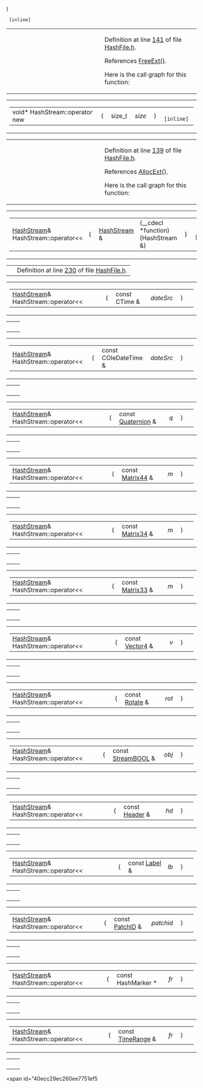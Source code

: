 ) </td>
<td class="md" data-nowrap=""><code> [inline]</code></td>
</tr>
</tbody>
</table></td>
</tr>
</tbody>
</table>

<table data-cellspacing="5" data-cellpadding="0" data-border="0">
<colgroup>
<col style="width: 50%" />
<col style="width: 50%" />
</colgroup>
<tbody>
<tr>
<td> </td>
<td><p>Definition at line <a href="HashFile_8h-source.md#l00141" class="el">141</a> of file <a href="HashFile_8h-source.md" class="el">HashFile.h</a>.</p>
<p>References <a href="Allocate_8h.md#7fc37b7be38d47c3198070a04aef55ac" class="el">FreeExt()</a>.</p>
<p>Here is the call graph for this function:</p>
<span class="image placeholder" data-original-image-src="classHashStream_b2a90b0840ba0f087728d89d27353935_cgraph.gif" data-original-image-title="" data-border="0" usemap="#classHashStream_b2a90b0840ba0f087728d89d27353935_cgraph_map"></span></td>
</tr>
</tbody>
</table>

<span id="650118fc0cd96c1cd00cb1243c5e3358" class="anchor"></span>

<table class="mdTable" data-cellpadding="2" data-cellspacing="0">
<colgroup>
<col style="width: 100%" />
</colgroup>
<tbody>
<tr>
<td class="mdRow"><table data-cellpadding="0" data-cellspacing="0" data-border="0">
<tbody>
<tr>
<td class="md" data-nowrap="" data-valign="top">void* HashStream::operator new</td>
<td class="md" data-valign="top">( </td>
<td class="md" data-nowrap="" data-valign="top">size_t </td>
<td class="mdname1" data-valign="top" data-nowrap=""><em>size</em></td>
<td class="md" data-valign="top"> ) </td>
<td class="md" data-nowrap=""><code> [inline]</code></td>
</tr>
</tbody>
</table></td>
</tr>
</tbody>
</table>

<table data-cellspacing="5" data-cellpadding="0" data-border="0">
<colgroup>
<col style="width: 50%" />
<col style="width: 50%" />
</colgroup>
<tbody>
<tr>
<td> </td>
<td><p>Definition at line <a href="HashFile_8h-source.md#l00139" class="el">139</a> of file <a href="HashFile_8h-source.md" class="el">HashFile.h</a>.</p>
<p>References <a href="Allocate_8h.md#0edaf122805c62166f9ca67288ff9bc9" class="el">AllocExt()</a>.</p>
<p>Here is the call graph for this function:</p>
<span class="image placeholder" data-original-image-src="classHashStream_650118fc0cd96c1cd00cb1243c5e3358_cgraph.gif" data-original-image-title="" data-border="0" usemap="#classHashStream_650118fc0cd96c1cd00cb1243c5e3358_cgraph_map"></span></td>
</tr>
</tbody>
</table>

<span id="af3d2d68142aedfeaa9ec464643a87bb" class="anchor"></span>

<table class="mdTable" data-cellpadding="2" data-cellspacing="0">
<colgroup>
<col style="width: 100%" />
</colgroup>
<tbody>
<tr>
<td class="mdRow"><table data-cellpadding="0" data-cellspacing="0" data-border="0">
<tbody>
<tr>
<td class="md" data-nowrap="" data-valign="top"><a href="classHashStream.md" class="el">HashStream</a>&amp; HashStream::operator&lt;&lt;</td>
<td class="md" data-valign="top">( </td>
<td class="md" data-nowrap="" data-valign="top"><a href="classHashStream.md" class="el">HashStream</a> &amp; </td>
<td class="mdname1" data-valign="top" data-nowrap="">(__cdecl *function)(HashStream &amp;)</td>
<td class="md" data-valign="top"> ) </td>
<td class="md" data-nowrap=""><code> [inline]</code></td>
</tr>
</tbody>
</table></td>
</tr>
</tbody>
</table>

|  |  |
|----|----|
|   | Definition at line <a href="HashFile_8h-source.md#l00230" class="el">230</a> of file <a href="HashFile_8h-source.md" class="el">HashFile.h</a>. |

<span id="5ebcec61b5aa6a4765341d7310ad1a00" class="anchor"></span>

<table class="mdTable" data-cellpadding="2" data-cellspacing="0">
<colgroup>
<col style="width: 100%" />
</colgroup>
<tbody>
<tr>
<td class="mdRow"><table data-cellpadding="0" data-cellspacing="0" data-border="0">
<tbody>
<tr>
<td class="md" data-nowrap="" data-valign="top"><a href="classHashStream.md" class="el">HashStream</a>&amp; HashStream::operator&lt;&lt;</td>
<td class="md" data-valign="top">( </td>
<td class="md" data-nowrap="" data-valign="top">const CTime &amp; </td>
<td class="mdname1" data-valign="top" data-nowrap=""><em>dateSrc</em></td>
<td class="md" data-valign="top"> ) </td>
<td class="md" data-nowrap=""></td>
</tr>
</tbody>
</table></td>
</tr>
</tbody>
</table>

|     |     |
|-----|-----|
|     |     |

<span id="8a0a7f5caf4c4cdacf663902b94334a5" class="anchor"></span>

<table class="mdTable" data-cellpadding="2" data-cellspacing="0">
<colgroup>
<col style="width: 100%" />
</colgroup>
<tbody>
<tr>
<td class="mdRow"><table data-cellpadding="0" data-cellspacing="0" data-border="0">
<tbody>
<tr>
<td class="md" data-nowrap="" data-valign="top"><a href="classHashStream.md" class="el">HashStream</a>&amp; HashStream::operator&lt;&lt;</td>
<td class="md" data-valign="top">( </td>
<td class="md" data-nowrap="" data-valign="top">const COleDateTime &amp; </td>
<td class="mdname1" data-valign="top" data-nowrap=""><em>dateSrc</em></td>
<td class="md" data-valign="top"> ) </td>
<td class="md" data-nowrap=""></td>
</tr>
</tbody>
</table></td>
</tr>
</tbody>
</table>

|     |     |
|-----|-----|
|     |     |

<span id="145390b4af5d4d542ac809745a8a04fa" class="anchor"></span>

<table class="mdTable" data-cellpadding="2" data-cellspacing="0">
<colgroup>
<col style="width: 100%" />
</colgroup>
<tbody>
<tr>
<td class="mdRow"><table data-cellpadding="0" data-cellspacing="0" data-border="0">
<tbody>
<tr>
<td class="md" data-nowrap="" data-valign="top"><a href="classHashStream.md" class="el">HashStream</a>&amp; HashStream::operator&lt;&lt;</td>
<td class="md" data-valign="top">( </td>
<td class="md" data-nowrap="" data-valign="top">const <a href="classQuaternion.md" class="el">Quaternion</a> &amp; </td>
<td class="mdname1" data-valign="top" data-nowrap=""><em>q</em></td>
<td class="md" data-valign="top"> ) </td>
<td class="md" data-nowrap=""></td>
</tr>
</tbody>
</table></td>
</tr>
</tbody>
</table>

|     |     |
|-----|-----|
|     |     |

<span id="e146c51841d55200bfcd8bd14624d43f" class="anchor"></span>

<table class="mdTable" data-cellpadding="2" data-cellspacing="0">
<colgroup>
<col style="width: 100%" />
</colgroup>
<tbody>
<tr>
<td class="mdRow"><table data-cellpadding="0" data-cellspacing="0" data-border="0">
<tbody>
<tr>
<td class="md" data-nowrap="" data-valign="top"><a href="classHashStream.md" class="el">HashStream</a>&amp; HashStream::operator&lt;&lt;</td>
<td class="md" data-valign="top">( </td>
<td class="md" data-nowrap="" data-valign="top">const <a href="classMatrix44.md" class="el">Matrix44</a> &amp; </td>
<td class="mdname1" data-valign="top" data-nowrap=""><em>m</em></td>
<td class="md" data-valign="top"> ) </td>
<td class="md" data-nowrap=""></td>
</tr>
</tbody>
</table></td>
</tr>
</tbody>
</table>

|     |     |
|-----|-----|
|     |     |

<span id="83e7f9dda2a798ed06f330f302d1b63f" class="anchor"></span>

<table class="mdTable" data-cellpadding="2" data-cellspacing="0">
<colgroup>
<col style="width: 100%" />
</colgroup>
<tbody>
<tr>
<td class="mdRow"><table data-cellpadding="0" data-cellspacing="0" data-border="0">
<tbody>
<tr>
<td class="md" data-nowrap="" data-valign="top"><a href="classHashStream.md" class="el">HashStream</a>&amp; HashStream::operator&lt;&lt;</td>
<td class="md" data-valign="top">( </td>
<td class="md" data-nowrap="" data-valign="top">const <a href="classMatrix34.md" class="el">Matrix34</a> &amp; </td>
<td class="mdname1" data-valign="top" data-nowrap=""><em>m</em></td>
<td class="md" data-valign="top"> ) </td>
<td class="md" data-nowrap=""></td>
</tr>
</tbody>
</table></td>
</tr>
</tbody>
</table>

|     |     |
|-----|-----|
|     |     |

<span id="c6c9549d9c74aabb7cf37149ad1fcefc" class="anchor"></span>

<table class="mdTable" data-cellpadding="2" data-cellspacing="0">
<colgroup>
<col style="width: 100%" />
</colgroup>
<tbody>
<tr>
<td class="mdRow"><table data-cellpadding="0" data-cellspacing="0" data-border="0">
<tbody>
<tr>
<td class="md" data-nowrap="" data-valign="top"><a href="classHashStream.md" class="el">HashStream</a>&amp; HashStream::operator&lt;&lt;</td>
<td class="md" data-valign="top">( </td>
<td class="md" data-nowrap="" data-valign="top">const <a href="classMatrix33.md" class="el">Matrix33</a> &amp; </td>
<td class="mdname1" data-valign="top" data-nowrap=""><em>m</em></td>
<td class="md" data-valign="top"> ) </td>
<td class="md" data-nowrap=""></td>
</tr>
</tbody>
</table></td>
</tr>
</tbody>
</table>

|     |     |
|-----|-----|
|     |     |

<span id="815226a72bb1a6d1b069139b24c47cdf" class="anchor"></span>

<table class="mdTable" data-cellpadding="2" data-cellspacing="0">
<colgroup>
<col style="width: 100%" />
</colgroup>
<tbody>
<tr>
<td class="mdRow"><table data-cellpadding="0" data-cellspacing="0" data-border="0">
<tbody>
<tr>
<td class="md" data-nowrap="" data-valign="top"><a href="classHashStream.md" class="el">HashStream</a>&amp; HashStream::operator&lt;&lt;</td>
<td class="md" data-valign="top">( </td>
<td class="md" data-nowrap="" data-valign="top">const <a href="classVector4.md" class="el">Vector4</a> &amp; </td>
<td class="mdname1" data-valign="top" data-nowrap=""><em>v</em></td>
<td class="md" data-valign="top"> ) </td>
<td class="md" data-nowrap=""></td>
</tr>
</tbody>
</table></td>
</tr>
</tbody>
</table>

|     |     |
|-----|-----|
|     |     |

<span id="17814ff26b2807048842e1242307a8f8" class="anchor"></span>

<table class="mdTable" data-cellpadding="2" data-cellspacing="0">
<colgroup>
<col style="width: 100%" />
</colgroup>
<tbody>
<tr>
<td class="mdRow"><table data-cellpadding="0" data-cellspacing="0" data-border="0">
<tbody>
<tr>
<td class="md" data-nowrap="" data-valign="top"><a href="classHashStream.md" class="el">HashStream</a>&amp; HashStream::operator&lt;&lt;</td>
<td class="md" data-valign="top">( </td>
<td class="md" data-nowrap="" data-valign="top">const <a href="classRotate.md" class="el">Rotate</a> &amp; </td>
<td class="mdname1" data-valign="top" data-nowrap=""><em>rot</em></td>
<td class="md" data-valign="top"> ) </td>
<td class="md" data-nowrap=""></td>
</tr>
</tbody>
</table></td>
</tr>
</tbody>
</table>

|     |     |
|-----|-----|
|     |     |

<span id="5531b7548a20685c88bc2ef74469f47e" class="anchor"></span>

<table class="mdTable" data-cellpadding="2" data-cellspacing="0">
<colgroup>
<col style="width: 100%" />
</colgroup>
<tbody>
<tr>
<td class="mdRow"><table data-cellpadding="0" data-cellspacing="0" data-border="0">
<tbody>
<tr>
<td class="md" data-nowrap="" data-valign="top"><a href="classHashStream.md" class="el">HashStream</a>&amp; HashStream::operator&lt;&lt;</td>
<td class="md" data-valign="top">( </td>
<td class="md" data-nowrap="" data-valign="top">const <a href="classStreamBOOL.md" class="el">StreamBOOL</a> &amp; </td>
<td class="mdname1" data-valign="top" data-nowrap=""><em>obj</em></td>
<td class="md" data-valign="top"> ) </td>
<td class="md" data-nowrap=""></td>
</tr>
</tbody>
</table></td>
</tr>
</tbody>
</table>

|     |     |
|-----|-----|
|     |     |

<span id="5baf8f9165975ccbeb21aa7340fb5756" class="anchor"></span>

<table class="mdTable" data-cellpadding="2" data-cellspacing="0">
<colgroup>
<col style="width: 100%" />
</colgroup>
<tbody>
<tr>
<td class="mdRow"><table data-cellpadding="0" data-cellspacing="0" data-border="0">
<tbody>
<tr>
<td class="md" data-nowrap="" data-valign="top"><a href="classHashStream.md" class="el">HashStream</a>&amp; HashStream::operator&lt;&lt;</td>
<td class="md" data-valign="top">( </td>
<td class="md" data-nowrap="" data-valign="top">const <a href="classHeader.md" class="el">Header</a> &amp; </td>
<td class="mdname1" data-valign="top" data-nowrap=""><em>hd</em></td>
<td class="md" data-valign="top"> ) </td>
<td class="md" data-nowrap=""></td>
</tr>
</tbody>
</table></td>
</tr>
</tbody>
</table>

|     |     |
|-----|-----|
|     |     |

<span id="847589e0e8d07461f0aa2b2edf11f218" class="anchor"></span>

<table class="mdTable" data-cellpadding="2" data-cellspacing="0">
<colgroup>
<col style="width: 100%" />
</colgroup>
<tbody>
<tr>
<td class="mdRow"><table data-cellpadding="0" data-cellspacing="0" data-border="0">
<tbody>
<tr>
<td class="md" data-nowrap="" data-valign="top"><a href="classHashStream.md" class="el">HashStream</a>&amp; HashStream::operator&lt;&lt;</td>
<td class="md" data-valign="top">( </td>
<td class="md" data-nowrap="" data-valign="top">const <a href="classLabel.md" class="el">Label</a> &amp; </td>
<td class="mdname1" data-valign="top" data-nowrap=""><em>lb</em></td>
<td class="md" data-valign="top"> ) </td>
<td class="md" data-nowrap=""></td>
</tr>
</tbody>
</table></td>
</tr>
</tbody>
</table>

|     |     |
|-----|-----|
|     |     |

<span id="b44c4d842b3c8ff43a75e88f02c93916" class="anchor"></span>

<table class="mdTable" data-cellpadding="2" data-cellspacing="0">
<colgroup>
<col style="width: 100%" />
</colgroup>
<tbody>
<tr>
<td class="mdRow"><table data-cellpadding="0" data-cellspacing="0" data-border="0">
<tbody>
<tr>
<td class="md" data-nowrap="" data-valign="top"><a href="classHashStream.md" class="el">HashStream</a>&amp; HashStream::operator&lt;&lt;</td>
<td class="md" data-valign="top">( </td>
<td class="md" data-nowrap="" data-valign="top">const <a href="classPatchID.md" class="el">PatchID</a> &amp; </td>
<td class="mdname1" data-valign="top" data-nowrap=""><em>patchid</em></td>
<td class="md" data-valign="top"> ) </td>
<td class="md" data-nowrap=""></td>
</tr>
</tbody>
</table></td>
</tr>
</tbody>
</table>

|     |     |
|-----|-----|
|     |     |

<span id="b61e266a340d5cedabd73f58f0131f9b" class="anchor"></span>

<table class="mdTable" data-cellpadding="2" data-cellspacing="0">
<colgroup>
<col style="width: 100%" />
</colgroup>
<tbody>
<tr>
<td class="mdRow"><table data-cellpadding="0" data-cellspacing="0" data-border="0">
<tbody>
<tr>
<td class="md" data-nowrap="" data-valign="top"><a href="classHashStream.md" class="el">HashStream</a>&amp; HashStream::operator&lt;&lt;</td>
<td class="md" data-valign="top">( </td>
<td class="md" data-nowrap="" data-valign="top">const HashMarker * </td>
<td class="mdname1" data-valign="top" data-nowrap=""><em>fr</em></td>
<td class="md" data-valign="top"> ) </td>
<td class="md" data-nowrap=""></td>
</tr>
</tbody>
</table></td>
</tr>
</tbody>
</table>

|     |     |
|-----|-----|
|     |     |

<span id="cee4590a8552b1aa70fe3b41e40ec489" class="anchor"></span>

<table class="mdTable" data-cellpadding="2" data-cellspacing="0">
<colgroup>
<col style="width: 100%" />
</colgroup>
<tbody>
<tr>
<td class="mdRow"><table data-cellpadding="0" data-cellspacing="0" data-border="0">
<tbody>
<tr>
<td class="md" data-nowrap="" data-valign="top"><a href="classHashStream.md" class="el">HashStream</a>&amp; HashStream::operator&lt;&lt;</td>
<td class="md" data-valign="top">( </td>
<td class="md" data-nowrap="" data-valign="top">const <a href="classTimeRange.md" class="el">TimeRange</a> &amp; </td>
<td class="mdname1" data-valign="top" data-nowrap=""><em>fr</em></td>
<td class="md" data-valign="top"> ) </td>
<td class="md" data-nowrap=""></td>
</tr>
</tbody>
</table></td>
</tr>
</tbody>
</table>

|     |     |
|-----|-----|
|     |     |

<span id="40ecc29ec260ee7751ef5